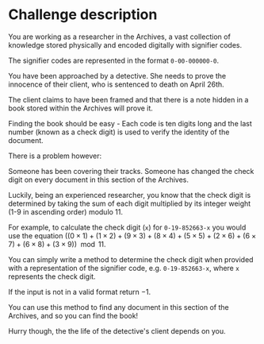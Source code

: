 # Challenge description

You are working as a researcher in the Archives, a vast collection of knowledge stored physically and encoded digitally with signifier codes.

The signifier codes are represented in the format `0-00-000000-0`.

You have been approached by a detective. She needs to prove the innocence of their client, who is sentenced to death on April 26th.

The client claims to have been framed and that there is a note hidden in a book stored within the Archives will prove it.

Finding the book should be easy - Each code is ten digits long and the last number (known as a check digit) is used to verify the identity of the document.

There is a problem however:

Someone has been covering their tracks. Someone has changed the check digit on every document in this section of the Archives.

Luckily, being an experienced researcher, you know that the check digit is determined by taking the sum of each digit multiplied by its integer weight (1-9 in ascending order) modulo 11.

For example, to calculate the check digit (`x`) for `0-19-852663-x` you would use the equation $((0\times 1)+(1\times 2)+(9\times 3)+(8\times 4)+(5\times 5)+(2\times 6)+(6\times 7)+(6\times 8)+(3\times 9)) \mod 11$.

You can simply write a method to determine the check digit when provided with a representation of the signifier code, e.g. `0-19-852663-x`, where `x` represents the check digit.

If the input is not in a valid format return $-1$.

You can use this method to find any document in this section of the Archives, and so you can find the book!

Hurry though, the the life of the detective's client depends on you.
